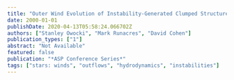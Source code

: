 ```yaml
---
title: "Outer Wind Evolution of Instability-Generated Clumped Structure in Hot Star Winds"
date: 2000-01-01
publishDate: 2020-04-13T05:58:24.066702Z
authors: ["Stanley Owocki", "Mark Runacres", "David Cohen"]
publication_types: ["1"]
abstract: "Not Available"
featured: false
publication: "*ASP Conference Series*"
tags: ["stars: winds", "outflows", "hydrodynamics", "instabilities"]
---
```



